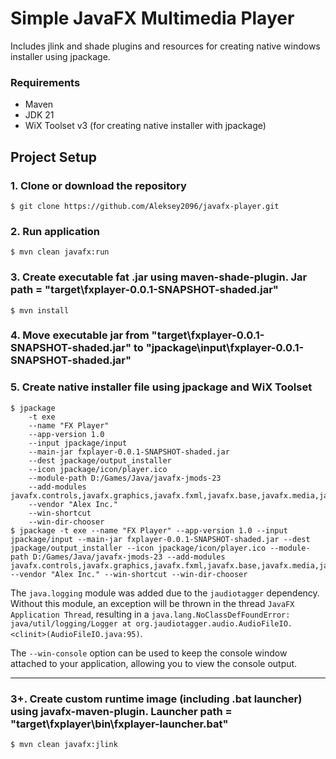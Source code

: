 # Simple JavaFX Multimedia Player 

Includes jlink and shade plugins and resources for creating native windows installer using jpackage.

### Requirements

* Maven
* JDK 21
* WiX Toolset v3 (for creating native installer with jpackage)

## Project Setup

### 1. Clone or download the repository
```
$ git clone https://github.com/Aleksey2096/javafx-player.git
```

### 2. Run application
```
$ mvn clean javafx:run
```

### 3. Create executable fat .jar using maven-shade-plugin. Jar path = "target\fxplayer-0.0.1-SNAPSHOT-shaded.jar"
```
$ mvn install
```

### 4. Move executable jar from "target\fxplayer-0.0.1-SNAPSHOT-shaded.jar" to "jpackage\input\fxplayer-0.0.1-SNAPSHOT-shaded.jar"

### 5. Create native installer file using jpackage and WiX Toolset
```
$ jpackage 
	-t exe 
	--name "FX Player" 
	--app-version 1.0 
	--input jpackage/input 
	--main-jar fxplayer-0.0.1-SNAPSHOT-shaded.jar 
	--dest jpackage/output_installer 
	--icon jpackage/icon/player.ico 
	--module-path D:/Games/Java/javafx-jmods-23 
	--add-modules javafx.controls,javafx.graphics,javafx.fxml,javafx.base,javafx.media,java.logging 
	--vendor "Alex Inc."
	--win-shortcut
	--win-dir-chooser
$ jpackage -t exe --name "FX Player" --app-version 1.0 --input jpackage/input --main-jar fxplayer-0.0.1-SNAPSHOT-shaded.jar --dest jpackage/output_installer --icon jpackage/icon/player.ico --module-path D:/Games/Java/javafx-jmods-23 --add-modules javafx.controls,javafx.graphics,javafx.fxml,javafx.base,javafx.media,java.logging --vendor "Alex Inc." --win-shortcut --win-dir-chooser
```

The `java.logging` module was added due to the `jaudiotagger` dependency. Without this module, an exception will be thrown in the thread `JavaFX Application Thread`, resulting in a `java.lang.NoClassDefFoundError: java/util/logging/Logger at org.jaudiotagger.audio.AudioFileIO.<clinit>(AudioFileIO.java:95)`.

The `--win-console` option can be used to keep the console window attached to your application, allowing you to view the console output.

***

### 3+. Create custom runtime image (including .bat launcher) using javafx-maven-plugin. Launcher path = "target\fxplayer\bin\fxplayer-launcher.bat"
```
$ mvn clean javafx:jlink
```
